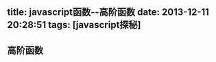 title: javascript函数--高阶函数
date: 2013-12-11 20:28:51
tags: [javascript探秘]
---

高阶函数
----------------------



<!--more-->